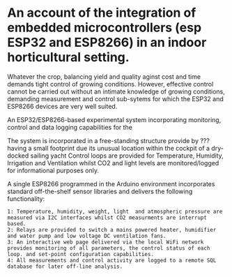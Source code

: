 # An account of the integration of embedded microcontrollers (esp ESP32 and ESP8266) in an indoor horticultural setting.



Whatever the crop, balancing yield and quality aginst cost and time  demands tight control of growing conditions. However, effective control cannot be carried out without an intimate knowledge of growing conditions, demanding measurement and control sub-sytems for which the ESP32 and ESP8266 devices are very well suited.

An ESP32/ESP8266-based experimental system incorporating monitoring, control and data logging capabilities for the 

The system is incorporated in a free-standing structure provide by ??? having a small footprint due its unusual location within the cockpit of a dry-docked sailing yacht
Control loops are provided for Temperature, Humidity, Irrigation and Ventilation whilst CO2 and light levels are monitored/logged for informational purposes only.

A single ESP8266 programmed in the Arduino environment incorporates standard off-the-shelf sensor libraries and delivers the following functionality:

	1: Temperature, humidity, weight, light  and atmospheric pressure are measured via I2C interfaces whilst CO2 measurments are interrupt based.  
	2: Relays are provided to switch a mains powered heater, humidifier and water pump and low voltage DC ventilation fans.  
	3: An interactive web page delivered via the local WiFi network provides monitoring of all parameters, the control status of each loop. and set-point configuration capabilities.   
	4: All measurements and control activity are logged to a remote SQL database for later off-line analysis.
